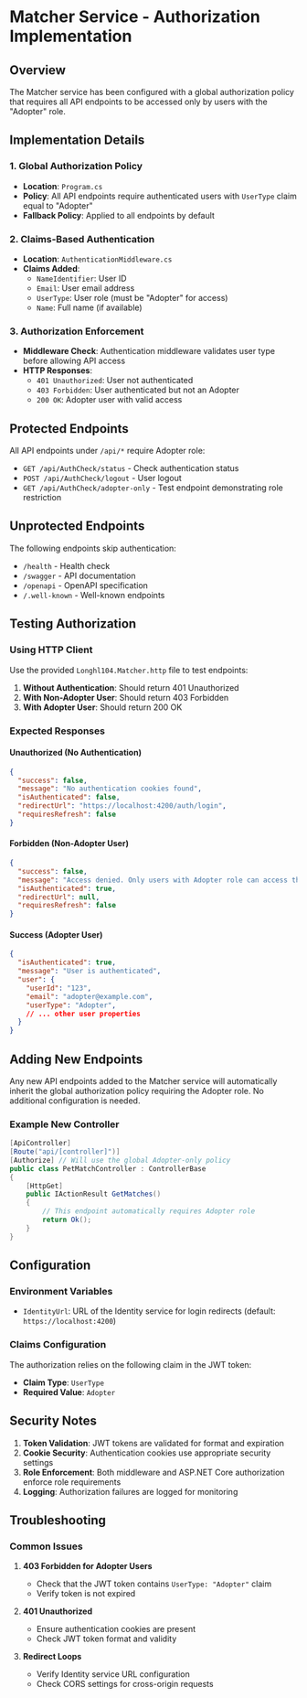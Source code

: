 # Matcher Service - Authorization Implementation

## Overview
The Matcher service has been configured with a global authorization policy that requires all API endpoints to be accessed only by users with the "Adopter" role.

## Implementation Details

### 1. Global Authorization Policy
- **Location**: `Program.cs`
- **Policy**: All API endpoints require authenticated users with `UserType` claim equal to "Adopter"
- **Fallback Policy**: Applied to all endpoints by default

### 2. Claims-Based Authentication
- **Location**: `AuthenticationMiddleware.cs`
- **Claims Added**:
  - `NameIdentifier`: User ID
  - `Email`: User email address
  - `UserType`: User role (must be "Adopter" for access)
  - `Name`: Full name (if available)

### 3. Authorization Enforcement
- **Middleware Check**: Authentication middleware validates user type before allowing API access
- **HTTP Responses**:
  - `401 Unauthorized`: User not authenticated
  - `403 Forbidden`: User authenticated but not an Adopter
  - `200 OK`: Adopter user with valid access

## Protected Endpoints

All API endpoints under `/api/*` require Adopter role:

- `GET /api/AuthCheck/status` - Check authentication status
- `POST /api/AuthCheck/logout` - User logout
- `GET /api/AuthCheck/adopter-only` - Test endpoint demonstrating role restriction

## Unprotected Endpoints

The following endpoints skip authentication:

- `/health` - Health check
- `/swagger` - API documentation
- `/openapi` - OpenAPI specification
- `/.well-known` - Well-known endpoints

## Testing Authorization

### Using HTTP Client
Use the provided `Longhl104.Matcher.http` file to test endpoints:

1. **Without Authentication**: Should return 401 Unauthorized
2. **With Non-Adopter User**: Should return 403 Forbidden
3. **With Adopter User**: Should return 200 OK

### Expected Responses

#### Unauthorized (No Authentication)
```json
{
  "success": false,
  "message": "No authentication cookies found",
  "isAuthenticated": false,
  "redirectUrl": "https://localhost:4200/auth/login",
  "requiresRefresh": false
}
```

#### Forbidden (Non-Adopter User)
```json
{
  "success": false,
  "message": "Access denied. Only users with Adopter role can access this service.",
  "isAuthenticated": true,
  "redirectUrl": null,
  "requiresRefresh": false
}
```

#### Success (Adopter User)
```json
{
  "isAuthenticated": true,
  "message": "User is authenticated",
  "user": {
    "userId": "123",
    "email": "adopter@example.com",
    "userType": "Adopter",
    // ... other user properties
  }
}
```

## Adding New Endpoints

Any new API endpoints added to the Matcher service will automatically inherit the global authorization policy requiring the Adopter role. No additional configuration is needed.

### Example New Controller
```csharp
[ApiController]
[Route("api/[controller]")]
[Authorize] // Will use the global Adopter-only policy
public class PetMatchController : ControllerBase
{
    [HttpGet]
    public IActionResult GetMatches()
    {
        // This endpoint automatically requires Adopter role
        return Ok();
    }
}
```

## Configuration

### Environment Variables
- `IdentityUrl`: URL of the Identity service for login redirects (default: `https://localhost:4200`)

### Claims Configuration
The authorization relies on the following claim in the JWT token:
- **Claim Type**: `UserType`
- **Required Value**: `Adopter`

## Security Notes

1. **Token Validation**: JWT tokens are validated for format and expiration
2. **Cookie Security**: Authentication cookies use appropriate security settings
3. **Role Enforcement**: Both middleware and ASP.NET Core authorization enforce role requirements
4. **Logging**: Authorization failures are logged for monitoring

## Troubleshooting

### Common Issues

1. **403 Forbidden for Adopter Users**
   - Check that the JWT token contains `UserType: "Adopter"` claim
   - Verify token is not expired

2. **401 Unauthorized**
   - Ensure authentication cookies are present
   - Check JWT token format and validity

3. **Redirect Loops**
   - Verify Identity service URL configuration
   - Check CORS settings for cross-origin requests

